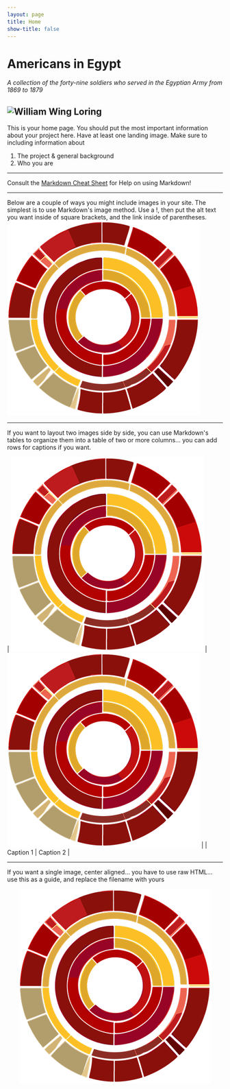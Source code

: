 ```yaml
---
layout: page
title: Home
show-title: false
---
```


# Americans in Egypt
*A collection of the forty-nine soldiers who served in the Egyptian Army from 1869 to 1879*

![William Wing Loring](https://upload.wikimedia.org/wikipedia/commons/thumb/6/69/Portrait_of_Brigadier_General_William_Wing_Loring.png/440px-Portrait_of_Brigadier_General_William_Wing_Loring.png)
---

This is your home page. You should put the most important information about your project here. Have at least one landing image. Make sure to including information about

1. The project & general background
2. Who you are

---

Consult the [Markdown Cheat Sheet](https://www.markdownguide.org/cheat-sheet/) for Help on using Markdown!

---

Below are a couple of ways you might include images in your site. The simplest is to use Markdown's image method. Use a !, then put the alt text you want inside of square brackets, and the link inside of parentheses.
![This is the alt text that will appear on mouseover](assets/img/bcds-logo.webp)

---

If you want to layout two images side by side, you can use Markdown's tables to organize them into a table of two or more columns... you can add rows for captions if you want.

| ![BCDS Logo](assets/img/bcds-logo.webp) | ![BCDS Logo](assets/img/bcds-logo.webp) |
| Caption 1 | Caption 2 |

---

If you want a single image, center aligned... you have to use raw HTML... use this as a guide, and replace the filename with yours

<p align="center">
    <img src="assets/img/bcds-logo.webp" />
</p>
